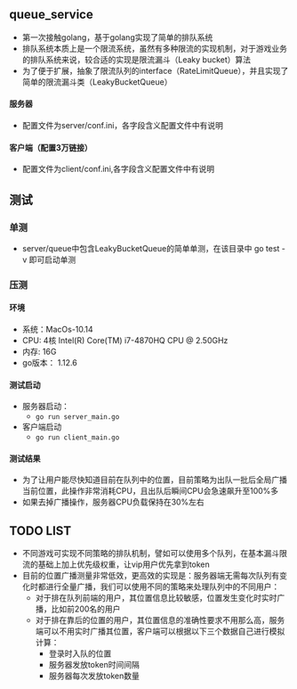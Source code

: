 ## queue_service
  - 第一次接触golang，基于golang实现了简单的排队系统
  - 排队系统本质上是一个限流系统，虽然有多种限流的实现机制，对于游戏业务的排队系统来说，较合适的实现是限流漏斗（Leaky bucket）算法
  - 为了便于扩展，抽象了限流队列的interface（RateLimitQueue），并且实现了简单的限流漏斗类（LeakyBucketQueue）
#### 服务器
  - 配置文件为server/conf.ini，各字段含义配置文件中有说明
#### 客户端（配置3万链接）
  - 配置文件为client/conf.ini,各字段含义配置文件中有说明


## 测试
### 单测
  - server/queue中包含LeakyBucketQueue的简单单测，在该目录中 go test -v 即可启动单测
  
### 压测
#### 环境
- 系统：MacOs-10.14 
- CPU: 4核 Intel(R) Core(TM) i7-4870HQ CPU @ 2.50GHz
- 内存: 16G
- go版本： 1.12.6

#### 测试启动
- 服务器启动：
    - `go run server_main.go`
- 客户端启动
    - `go run client_main.go`

#### 测试结果
- 为了让用户能尽快知道目前在队列中的位置，目前策略为出队一批后全局广播当前位置，此操作非常消耗CPU，且出队后瞬间CPU会急速飙升至100%多
- 如果去掉广播操作，服务器CPU负载保持在30%左右


## TODO LIST
- 不同游戏可实现不同策略的排队机制，譬如可以使用多个队列，在基本漏斗限流的基础上加上优先级权重，让vip用户优先拿到token
- 目前的位置广播测量非常低效，更高效的实现是：服务器端无需每次队列有变化时都进行全量广播，我们可以使用不同的策略来处理队列中的不同用户：
  - 对于排在队列前端的用户，其位置信息比较敏感，位置发生变化时实时广播，比如前200名的用户
  - 对于排在靠后的位置的用户，其位置信息的准确性要求不用那么高，服务端可以不用实时广播其位置，客户端可以根据以下三个数据自己进行模拟计算：
    - 登录时入队的位置
    - 服务器发放token时间间隔
    - 服务器每次发放token数量
  

